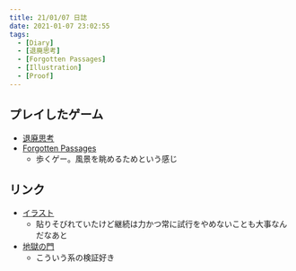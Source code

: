 ```yaml
---
title: 21/01/07 日誌
date: 2021-01-07 23:02:55
tags:
  - [Diary]
  - [退廃思考]
  - [Forgotten Passages]
  - [Illustration]
  - [Proof]
---
```


## プレイしたゲーム
- [退廃思考](https://store.steampowered.com/app/1205160/_Decadent_Thinking/?l=japanese)
- [Forgotten Passages](https://store.steampowered.com/app/1120940/Forgotten_Passages/?l=japanese)
  - 歩くゲー。風景を眺めるためという感じ

## リンク
- [イラスト](https://note.com/enzen3852/n/na1fecd0ac10b#r33rM)
  - 貼りそびれていたけど継続は力かつ常に試行をやめないことも大事なんだなあと
- [地獄の門](https://www.cnn.co.jp/fringe/35115940.html)
  - こういう系の検証好き